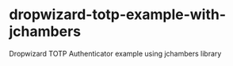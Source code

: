 # dropwizard-totp-example-with-jchambers
Dropwizard TOTP Authenticator example using jchambers library

